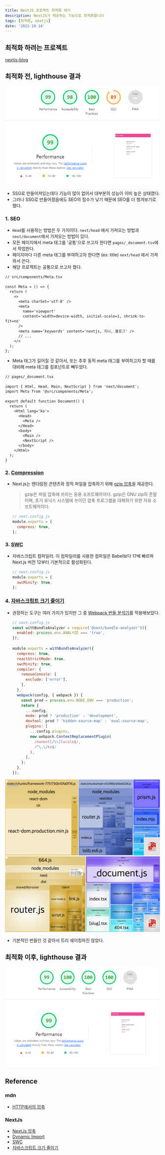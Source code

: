 ```yaml
---
title: NextJS 프로젝트 최적화 하기
description: NextJS가 제공하는 기능으로 최적화합니다
tags: [최적화, nextjs]
date: '2022-10-14'
---
```


## 최적화 하려는 프로젝트

[nextjs-blog](nextjs-blog-challenge.vercel.app)

## 최적화 전, lighthouse 결과

![리팩터링전](./images/before-refactor.png)

- SSG로 만들어져있는데다 기능이 많이 없어서 대부분의 성능이 이미 높은 상태였다.
- 그러나 SSG로 만들어졌음에도 SEO의 점수가 낮기 때문에 SEO를 더 챙겨보기로 했다.

### 1. SEO

- `Head`를 사용하는 방법은 두 가지이다. `next/head` 에서 가져오는 방법과 `next/document`에서 가져오는 방법이 있다.
- 모든 페이지에서 meta 태그를 '공틍'으로 쓰고자 한다면 `pages/_document.tsx`에서 작업한다.
- 페이지마다 다른 meta 태그를 부여하고자 한다면 (ex: title) `next/head` 에서 가져와서 쓴다.
- 해당 프로젝트는 공통으로 쓰고자 했다.

```tsx
// src/components/Meta.tsx

const Meta = () => {
  return (
    <>
      <meta charSet='utf-8' />
      <meta
        name='viewport'
        content='width=device-width, initial-scale=1, shrink-to-fit=no'
      />
      <meta name='keywords' content='nextjs, 지니, 블로그' />
      // ...
    </>
  );
};
```

- Meta 태그가 길어질 것 같아서, 또는 추후 동적 meta 태그를 부여하고자 할 때를 대비해 meta 태그를 컴포넌트로 빼두었다.

```tsx
// pages/_document.tsx

import { Html, Head, Main, NextScript } from 'next/document';
import Meta from '@src/components/Meta';

export default function Document() {
  return (
    <Html lang='ko'>
      <Head>
        <Meta />
      </Head>
      <body>
        <Main />
        <NextScript />
      </body>
    </Html>
  );
}
```

### 2. [Compression](https://nextjs.org/docs/api-reference/next.config.js/compression)

- Next.js는 렌더링된 콘텐츠와 정적 파일을 압축하기 위해 [gzip 압축](https://www.rfc-editor.org/rfc/rfc6713#section-3)을 제공한다.

  > gzip은 파일 압축에 쓰이는 응용 소프트웨어이다. gzip은 GNU zip의 준말이며, 초기 유닉스 시스템에 쓰이던 압축 프로그램을 대체하기 위한 자유 소프트웨어이다.

  ```js
  // next.config.js
  module.exports = {
    compress: true,
  };
  ```

### 3. [SWC](https://nextjs.org/docs/advanced-features/compiler)

- 자바스크립트 컴파일러. 이 컴파일러를 사용한 컴파일은 Babel보다 17배 빠르며 Next.js 버전 12부터 기본적으로 활성화된다.

  ```js
  // next.config.js
  module.exports = {
    swcMinify: true,
  };
  ```

### 4. [자바스크립트 크기 줄이기](https://nextjs.org/docs/going-to-production#reducing-javascript-size)

- 권장하는 도구는 여러 가지가 있지만 그 중 [Webpack 번들 분석기](https://github.com/vercel/next.js/tree/canary/packages/next-bundle-analyzer)를 적용해보았다.

  ```js
  // next.config.js
  const withBundleAnalyzer = require('@next/bundle-analyzer')({
    enabled: process.env.ANALYZE === 'true',
  });

  module.exports = withBundleAnalyzer({
    compress: true,
    reactStrictMode: true,
    swcMinify: true,
    compiler: {
      removeConsole: {
        exclude: ['error'],
      },
    },
    webpack(config, { webpack }) {
      const prod = process.env.NODE_ENV === 'production';
      return {
        ...config,
        mode: prod ? 'production' : 'development',
        devtool: prod ? 'hidden-source-map' : 'eval-source-map',
        plugins: [
          ...config.plugins,
          new webpack.ContextReplacementPlugin(
            /moment[/\\]locale$/,
            /^\.\/ko$/
          ),
        ],
      };
    },
  });
  ```

![번들 clinet](./images/bundle.png)
![번들 clinet2](./images/bundle2.png)

- 기본적인 번들인 것 같아서 트리 쉐이킹하진 않았다.

## 최적화 이후, lighthouse 결과

![리팩터링후](./images/after-refactor.png)

## Reference

### mdn

- [HTTP에서의 압축](https://developer.mozilla.org/ko/docs/Web/HTTP/Compression)

### NextJs

- [NextJs 압축](https://nextjs.org/docs/api-reference/next.config.js/compression)
- [Dynamic Import](https://nextjs.org/docs/advanced-features/dynamic-import)
- [SWC](https://nextjs.org/docs/advanced-features/compiler)
- [자바스크립트 크기 줄이기](https://nextjs.org/docs/going-to-production#reducing-javascript-size)
